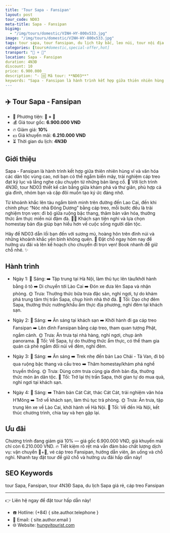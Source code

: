 ```yaml
---
title: 'Tour Sapa - Fansipan'
layout: post
tour_code: ND03
meta-title: Sapa - Fansipan
bigimg:
  - "/img/tours/domestic/VINH-HY-800x533.jpg"
image: "/img/tours/domestic/VINH-HY-800x533.jpg"
tags: tour sapa, tour fansipan, du lịch tây bắc, leo núi, tour nội địa
categories: [tours#domestic,special-offer,hot]
transport: "🚆 + 🚌"
location: Sapa - Fansipan
duration: 4N3Đ
discount: 10
price: 6.900.000
description: "- 🆔 Mã tour: **ND03**"
keywords: "Sapa - Fansipan là hành trình kết hợp giữa thiên nhiên hùng vĩ và văn hóa các dân tộc vùng cao, nơi bạn có thể ngắm biển mây, trải nghiệm cáp treo đạt kỷ lục và lắng nghe câu chuyện từ những bản làng cổ. 🌄 Với lịch trình 4N3Đ, tour ND03 thiết kế cân bằng giữa khám phá và thư giãn, phù hợp cả gia đình, nhóm bạn và cặp đôi muốn tạo ký ức đáng nhớ."
---
```


## ✈️ Tour Sapa - Fansipan

- 🚗 Phương tiện: **🚆 + 🚌**
- 💰 Giá tour gốc: **6.900.000 VND**
- 🔥 Giảm giá: **10%**
- 💵 Giá khuyến mãi: **6.210.000 VND**
- ⏳ Thời gian du lịch: **4N3Đ**

## Giới thiệu
Sapa - Fansipan là hành trình kết hợp giữa thiên nhiên hùng vĩ và văn hóa các dân tộc vùng cao, nơi bạn có thể ngắm biển mây, trải nghiệm cáp treo đạt kỷ lục và lắng nghe câu chuyện từ những bản làng cổ. 🌄 Với lịch trình 4N3Đ, tour ND03 thiết kế cân bằng giữa khám phá và thư giãn, phù hợp cả gia đình, nhóm bạn và cặp đôi muốn tạo ký ức đáng nhớ.

Từ khoảnh khắc lên tàu ngắm bình minh trên đường đến Lao Cai, đến khi chinh phục “Nóc nhà Đông Dương” bằng cáp treo, mỗi bước đều là trải nghiệm trọn vẹn: đi bộ giữa ruộng bậc thang, thăm bản văn hóa, thưởng thức ẩm thực miền núi đậm đà. 🚆🚌 Khách sạn tiện nghi và lựa chọn homestay bản địa giúp bạn hiểu hơn về cuộc sống người dân tộc.

Hãy để ND03 dẫn lối bạn đến với sương mù, hoàng hôn trên đỉnh núi và những khoảnh khắc yên bình không quên. 🌟 Đặt chỗ ngay hôm nay để hưởng ưu đãi và lên kế hoạch cho chuyến đi trọn vẹn! Book nhanh để giữ chỗ nhé. ✨

## Hành trình
- Ngày 1:
  🌅 Sáng: ➡️ Tập trung tại Hà Nội, làm thủ tục lên tàu/khởi hành bằng ô tô ➡️ Di chuyển tới Lào Cai ➡️ Đón xe đưa lên Sapa và nhận phòng.
  🌞 Trưa: Thưởng thức bữa trưa đặc sản, nghỉ ngơi, tự do khám phá trung tâm thị trấn Sapa, chụp hình nhà thờ đá.
  🌙 Tối: Dạo chợ đêm Sapa, thưởng thức nướng/khẩu ẩm thực địa phương, nghỉ đêm tại khách sạn.

- Ngày 2:
  🌅 Sáng: ➡️ Ăn sáng tại khách sạn ➡️ Khởi hành đi ga cáp treo Fansipan ➡️ Lên đỉnh Fansipan bằng cáp treo, tham quan tượng Phật, ngắm cảnh.
  🌞 Trưa: Ăn trưa tại nhà hàng, nghỉ ngơi, chụp ảnh panorama.
  🌙 Tối: Về Sapa, tự do thưởng thức ẩm thực, có thể tham gia quán cà phê ngắm đồi núi về đêm, nghỉ đêm.

- Ngày 3:
  🌅 Sáng: ➡️ Ăn sáng ➡️ Trek nhẹ đến bản Lao Chải - Tả Van, đi bộ qua ruộng bậc thang và cầu treo ➡️ Thăm homestay/khám phá nghề truyền thống.
  🌞 Trưa: Dùng cơm trưa cùng gia đình bản địa, thưởng thức món ăn dân tộc.
  🌙 Tối: Trở lại thị trấn Sapa, thời gian tự do mua quà, nghỉ ngơi tại khách sạn.

- Ngày 4:
  🌅 Sáng: ➡️ Thăm bản Cát Cát, thác Cát Cát, trải nghiệm văn hóa H’Mông ➡️ Trở về khách sạn, làm thủ tục trả phòng.
  🌞 Trưa: Ăn trưa, tập trung lên xe về Lào Cai, khởi hành về Hà Nội.
  🌙 Tối: Về đến Hà Nội, kết thúc chương trình, chia tay và hẹn gặp lại.

## Ưu đãi
Chương trình đang giảm giá 10% — giá gốc 6.900.000 VND, giá khuyến mãi chỉ còn 6.210.000 VND. 🔥 Tiết kiệm rõ rệt mà vẫn đảm bảo chất lượng dịch vụ: vận chuyển 🚆+🚌, vé cáp treo Fansipan, hướng dẫn viên, ăn uống và chỗ nghỉ. Nhanh tay đặt tour để giữ chỗ và hưởng ưu đãi hấp dẫn này!

## SEO Keywords
tour Sapa, Fansipan, tour 4N3Đ Sapa, du lịch Sapa giá rẻ, cáp treo Fansipan

---

👉 Liên hệ ngay để đặt tour hấp dẫn này!

- ☎️ Hotline: (+84) { site.author.telephone }
- 📧 Email: { site.author.email }
- 🌐 Website: [hungvitourist.com](https://hungvitourist.com)

